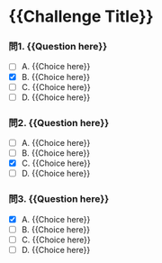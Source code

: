 <!-- TODO: - Add title
           - Add at least 20 questions
           - Make sure that answers `- [x]` are included in each question. -->

# {{Challenge Title}}

### 問1. {{Question here}}

- [ ] A. {{Choice here}}
- [x] B. {{Choice here}}
- [ ] C. {{Choice here}}
- [ ] D. {{Choice here}}

### 問2. {{Question here}}

- [ ] A. {{Choice here}}
- [ ] B. {{Choice here}}
- [x] C. {{Choice here}}
- [ ] D. {{Choice here}}

### 問3. {{Question here}}

- [x] A. {{Choice here}}
- [ ] B. {{Choice here}}
- [ ] C. {{Choice here}}
- [ ] D. {{Choice here}}
